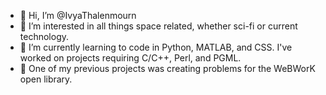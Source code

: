 - 👋 Hi, I’m @IvyaThalenmourn
- 👀 I’m interested in all things space related, whether sci-fi or current technology.
- 🌱 I’m currently learning to code in Python, MATLAB, and CSS. I've worked on projects requiring C/C++, Perl, and PGML.
- 💞️ One of my previous projects was creating problems for the WeBWorK open library.

